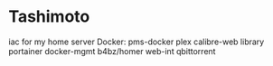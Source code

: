 # Tashimoto
iac for my home server
Docker:
pms-docker plex
calibre-web library
portainer docker-mgmt
b4bz/homer web-int
qbittorrent

